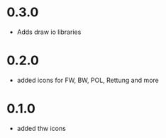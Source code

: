 # 0.3.0
* Adds draw io libraries

# 0.2.0
* added icons for FW, BW, POL, Rettung and more

# 0.1.0
* added thw icons 